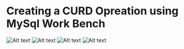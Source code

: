 # Creating a CURD Opreation using MySql Work Bench

![Alt text](https://github.com/venkatesh-sdev/SQL_PLACEMENT_PRATICE/assets/118906759/ae8290b0-97a2-4f56-b162-3cbf8e37766b)
![Alt text](https://github.com/venkatesh-sdev/SQL_PLACEMENT_PRATICE/assets/118906759/4debc24d-0fe8-4d29-9280-f2cde700c572)
![Alt text](https://github.com/venkatesh-sdev/SQL_PLACEMENT_PRATICE/assets/118906759/fc5d761c-8f3e-4611-a6b2-1462faabb8b8)
![Alt text](https://github.com/venkatesh-sdev/SQL_PLACEMENT_PRATICE/assets/118906759/cda35ec1-3a76-45ae-aff6-e1d44f903c7f)
